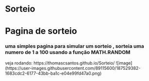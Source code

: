 # Sorteio
<h1>Pagina de sorteio</h1>
<h3> uma simples pagina para simular um sorteio , sorteia uma numero de 1 a 100 usando a função MATH.RANDOM </h3>  
veja rodando: https://thomascsantos.github.io/Sorteio/
![image](https://user-images.githubusercontent.com/89115600/187529382-1683cdc2-6177-43bb-ba1c-e04e99fd47a0.png)
